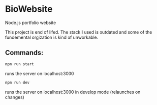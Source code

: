 # BioWebsite
Node.js portfolio website

This project is end of lifed. The stack I used is outdated and some of the fundemental orgization is kind of unworkable.

## Commands:

```bash
npm run start
```
runs the server on localhost:3000

```bash
npm run dev
```
runs the server on localhost:3000 in develop mode (relaunches on changes)
